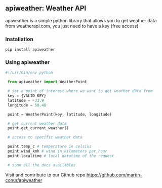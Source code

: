 ## apiweather: Weather API

apiweather is a simple python library that allows you to get weather data from weatherapi.com,
you just need to have a key (free access)

### Installation
    pip install apiweather

### Using apiweather

   ```python 
   #!/usr/bin/env python

    from apiweather import WeatherPoint

    # set a point of interest where we want to get weather data from
    key = {VALID KEY}
    latitude = -33.9
    longitude = 50.48

    point = WeatherPoint(key, latitude, longitude)

    # get current weather data
    point.get_current_weather()

    # access to specific weather data

    point.temp_c # temperature in celsius
    point.wind_kmh # wind in kilometers per hour
    point.localtime # local datetime of the request

    # soon all the docs availables
```


Visit and contribute to our Github repo <url>https://github.com/martin-conur/apiweather</url>
